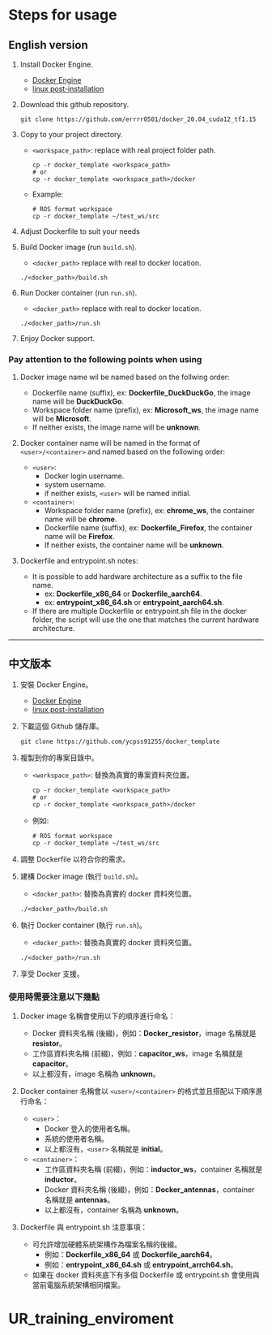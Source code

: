 # Steps for usage
<!-- TODO: change to asciidoc -->
<!-- BUG: container name = image -->
## English version

1. Install Docker Engine.
    - [Docker Engine](https://docs.docker.com/engine/install/)
    - [linux post-installation](https://docs.docker.com/engine/install/linux-postinstall/)

2. Download this github repository.

    ```shell
    git clone https://github.com/errrr0501/docker_20.04_cuda12_tf1.15
    ```

3. Copy to your project directory.
    - `<workspace_path>`: replace with real project folder path.

        ```shell
        cp -r docker_template <workspace_path>
        # or
        cp -r docker_template <workspace_path>/docker
        ```

    - Example:

        ```shell
        # ROS format workspace
        cp -r docker_template ~/test_ws/src
        ```

4. Adjust Dockerfile to suit your needs
5. Build Docker image (run `build.sh`).
    - `<docker_path>` replace with real to docker location.

    ```shell
    ./<docker_path>/build.sh
    ```

6. Run Docker container (run `run.sh`).
    - `<docker_path>` replace with real to docker location.

    ```shell
    ./<docker_path>/run.sh
    ```

7. Enjoy Docker support.

### Pay attention to the following points when using

1. Docker image name wil be named based on the follwing order:
    - Dockerfile name (suffix), ex: **Dockerfile_DuckDuckGo**, the image name will be **DuckDuckGo**.
    - Workspace folder name (prefix), ex: **Microsoft_ws**, the image name will be **Microsoft**.
    - If neither exists, the image name will be **unknown**.

2. Docker container name will be named in the format of `<user>/<container>` and named based on the following order:
    - `<user>`:
        - Docker login username.
        - system username.
        - if neither exists, `<user>` will be named initial.
    - `<container>`:
        - Workspace folder name (prefix), ex: **chrome_ws**, the container name will be **chrome**.
        - Dockerfile name (suffix), ex: **Dockerfile_Firefox**, the container name will be **Firefox**.
        - If neither exists, the container name will be **unknown**.


3. Dockerfile and entrypoint.sh notes:
    - It is possible to add hardware architecture as a suffix to the file name.
       - ex: **Dockerfile_x86_64** or **Dockerfile_aarch64**.
       - ex: **entrypoint_x86_64.sh** or **entrypoint_aarch64.sh**.
    - If there are multiple Dockerfile or entrypoint.sh file in the docker folder, the script will use the one that matches the current hardware architecture.

---

## 中文版本

1. 安裝 Docker Engine。
    - [Docker Engine](https://docs.docker.com/engine/install/)
    - [linux post-installation](https://docs.docker.com/engine/install/linux-postinstall/)

2. 下載這個 Github 儲存庫。

    ```shell
    git clone https://github.com/ycpss91255/docker_template
    ```

3. 複製到你的專案目錄中。

    - `<workspace_path>`: 替換為真實的專案資料夾位置。

        ```shell
        cp -r docker_template <workspace_path>
        # or
        cp -r docker_template <workspace_path>/docker
        ```

    - 例如:

        ```shell
        # ROS format workspace
        cp -r docker_template ~/test_ws/src
        ```

4. 調整 Dockerfile 以符合你的需求。
5. 建構 Docker image (執行 `build.sh`)。
    - `<docker_path>`: 替換為真實的 docker 資料夾位置。

    ```shell
    ./<docker_path>/build.sh
    ```

6. 執行 Docker container (執行 `run.sh`)。
    - `<docker_path>`: 替換為真實的 docker 資料夾位置。

    ```shell
    ./<docker_path>/run.sh
    ```

7. 享受 Docker 支援。

### 使用時需要注意以下幾點

1. Docker image 名稱會使用以下的順序進行命名：
    - Docker 資料夾名稱 (後綴)，例如：**Docker_resistor**，image 名稱就是 **resistor**。
    - 工作區資料夾名稱 (前綴)，例如：**capacitor_ws**，image 名稱就是 **capacitor**。
    - 以上都沒有，image 名稱為 **unknown**。

2. Docker container 名稱會以 `<user>/<container>` 的格式並且搭配以下順序進行命名：
    - `<user>`：
        - Docker 登入的使用者名稱。
        - 系統的使用者名稱。
        - 以上都沒有，`<user>` 名稱就是 **initial**。
    - `<container>`：
        - 工作區資料夾名稱 (前綴)，例如：**inductor_ws**，container 名稱就是 **inductor**。
        - Docker 資料夾名稱 (後綴)，例如：**Docker_antennas**，container 名稱就是 **antennas**。
        - 以上都沒有，container 名稱為 **unknown**。

3. Dockerfile 與 entrypoint.sh 注意事項：
    - 可允許增加硬體系統架構作為檔案名稱的後綴。
        - 例如：**Dockerfile_x86_64** 或 **Dockerfile_aarch64**。
        - 例如：**entrypoint_x86_64.sh** 或 **entrypoint_arrch64.sh**。
    - 如果在 docker 資料夾底下有多個 Dockerfile 或 entrypoint.sh 會使用與當前電腦系統架構相同檔案。
# UR_training_enviroment

